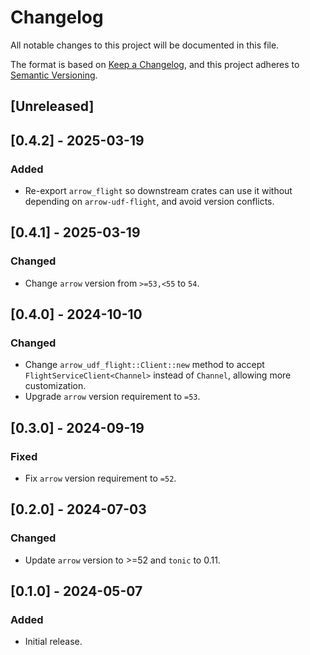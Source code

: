 # Changelog

All notable changes to this project will be documented in this file.

The format is based on [Keep a Changelog](https://keepachangelog.com/en/1.0.0/),
and this project adheres to [Semantic Versioning](https://semver.org/spec/v2.0.0.html).

## [Unreleased]

## [0.4.2] - 2025-03-19

### Added

- Re-export `arrow_flight` so downstream crates can use it without depending on `arrow-udf-flight`, and avoid version conflicts.

## [0.4.1] - 2025-03-19

### Changed

- Change `arrow` version from `>=53,<55` to `54`.

## [0.4.0] - 2024-10-10

### Changed

- Change `arrow_udf_flight::Client::new` method to accept `FlightServiceClient<Channel>` instead of `Channel`, allowing more customization.
- Upgrade `arrow` version requirement to `=53`.

## [0.3.0] - 2024-09-19

### Fixed

- Fix `arrow` version requirement to `=52`.

## [0.2.0] - 2024-07-03

### Changed

- Update `arrow` version to >=52 and `tonic` to 0.11.

## [0.1.0] - 2024-05-07

### Added

- Initial release.
